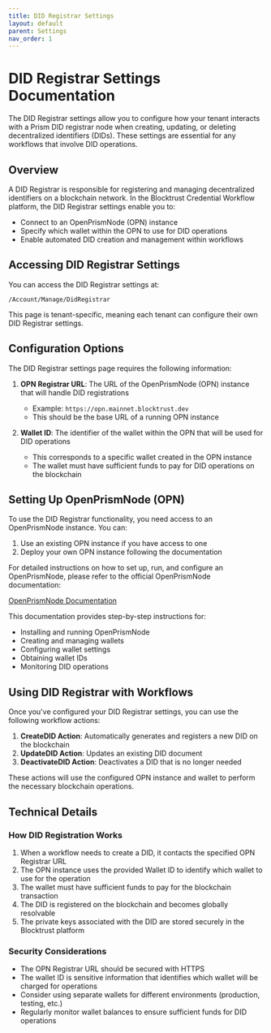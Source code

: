 ```yaml
---
title: DID Registrar Settings
layout: default
parent: Settings
nav_order: 1
---
```


# DID Registrar Settings Documentation

The DID Registrar settings allow you to configure how your tenant interacts with a Prism DID registrar node when creating, updating, or deleting decentralized identifiers (DIDs). These settings are essential for any workflows that involve DID operations.

## Overview

A DID Registrar is responsible for registering and managing decentralized identifiers on a blockchain network. In the Blocktrust Credential Workflow platform, the DID Registrar settings enable you to:

- Connect to an OpenPrismNode (OPN) instance
- Specify which wallet within the OPN to use for DID operations
- Enable automated DID creation and management within workflows

## Accessing DID Registrar Settings

You can access the DID Registrar settings at:
```
/Account/Manage/DidRegistrar
```

This page is tenant-specific, meaning each tenant can configure their own DID Registrar settings.

## Configuration Options

The DID Registrar settings page requires the following information:

1. **OPN Registrar URL**: The URL of the OpenPrismNode (OPN) instance that will handle DID registrations
   - Example: `https://opn.mainnet.blocktrust.dev`
   - This should be the base URL of a running OPN instance

2. **Wallet ID**: The identifier of the wallet within the OPN that will be used for DID operations
   - This corresponds to a specific wallet created in the OPN instance
   - The wallet must have sufficient funds to pay for DID operations on the blockchain

## Setting Up OpenPrismNode (OPN)

To use the DID Registrar functionality, you need access to an OpenPrismNode instance. You can:

1. Use an existing OPN instance if you have access to one
2. Deploy your own OPN instance following the documentation

For detailed instructions on how to set up, run, and configure an OpenPrismNode, please refer to the official OpenPrismNode documentation:

[OpenPrismNode Documentation](https://bsandmann.github.io/OpenPrismNode/)

This documentation provides step-by-step instructions for:
- Installing and running OpenPrismNode
- Creating and managing wallets
- Configuring wallet settings
- Obtaining wallet IDs
- Monitoring DID operations

## Using DID Registrar with Workflows

Once you've configured your DID Registrar settings, you can use the following workflow actions:

1. **CreateDID Action**: Automatically generates and registers a new DID on the blockchain
2. **UpdateDID Action**: Updates an existing DID document
3. **DeactivateDID Action**: Deactivates a DID that is no longer needed

These actions will use the configured OPN instance and wallet to perform the necessary blockchain operations.

## Technical Details

### How DID Registration Works

1. When a workflow needs to create a DID, it contacts the specified OPN Registrar URL
2. The OPN instance uses the provided Wallet ID to identify which wallet to use for the operation
3. The wallet must have sufficient funds to pay for the blockchain transaction
4. The DID is registered on the blockchain and becomes globally resolvable
5. The private keys associated with the DID are stored securely in the Blocktrust platform

### Security Considerations

- The OPN Registrar URL should be secured with HTTPS
- The wallet ID is sensitive information that identifies which wallet will be charged for operations
- Consider using separate wallets for different environments (production, testing, etc.)
- Regularly monitor wallet balances to ensure sufficient funds for DID operations
